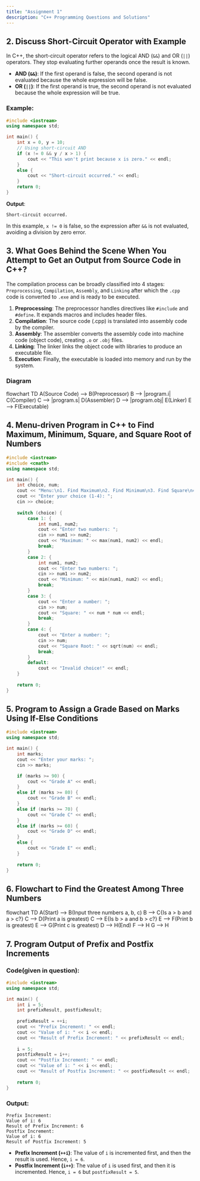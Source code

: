 ```yaml
---
title: "Assignment 1"
description: "C++ Programming Questions and Solutions"
---
```



## 2. Discuss Short-Circuit Operator with Example

In C++, the short-circuit operator refers to the logical AND (`&&`) and OR (`||`) operators. They stop evaluating further operands once the result is known.

- **AND (`&&`)**: If the first operand is false, the second operand is not evaluated because the whole expression will be false.
- **OR (`||`)**: If the first operand is true, the second operand is not evaluated because the whole expression will be true.

### Example:
```cpp
#include <iostream>
using namespace std;

int main() {
    int x = 0, y = 10;
    // Using short-circuit AND
    if (x != 0 && y / x > 1) {
        cout << "This won't print because x is zero." << endl;
    }
    else {
        cout << "Short-circuit occurred." << endl;
    }
    return 0;
}
```
**Output**: 
```
Short-circuit occurred.
```
In this example, `x != 0` is false, so the expression after `&&` is not evaluated, avoiding a division by zero error.


## 3. What Goes Behind the Scene When You Attempt to Get an Output from Source Code in C++?

The compilation process can be broadly classified into 4 stages: `Preprocessing`, `Compilation`, `Assembly`, and `Linking` after which the `.cpp` code is converted to `.exe` and is ready to be executed. 


1. **Preprocessing**: The preprocessor handles directives like `#include` and `#define`. It expands macros and includes header files.
2. **Compilation**: The source code (.cpp) is translated into assembly code by the compiler.
3. **Assembly**: The assembler converts the assembly code into machine code (object code), creating `.o` or `.obj` files.
4. **Linking**: The linker links the object code with libraries to produce an executable file.
5. **Execution**: Finally, the executable is loaded into memory and run by the system.

### Diagram

<div class="mermaid">
flowchart TD
    A(Source Code) --> B(Preprocessor)
    B --> |program.i| C(Compiler)
    C --> |program.s| D(Assembler)
    D --> |program.obj| E(Linker)
    E --> F(Executable)
</div>


## 4. Menu-driven Program in C++ to Find Maximum, Minimum, Square, and Square Root of Numbers

```cpp
#include <iostream>
#include <cmath>
using namespace std;

int main() {
    int choice, num;
    cout << "Menu:\n1. Find Maximum\n2. Find Minimum\n3. Find Square\n4. Find Square Root\n";
    cout << "Enter your choice (1-4): ";
    cin >> choice;
    
    switch (choice) {
        case 1: {
            int num1, num2;
            cout << "Enter two numbers: ";
            cin >> num1 >> num2;
            cout << "Maximum: " << max(num1, num2) << endl;
            break;
        }
        case 2: {
            int num1, num2;
            cout << "Enter two numbers: ";
            cin >> num1 >> num2;
            cout << "Minimum: " << min(num1, num2) << endl;
            break;
        }
        case 3: {
            cout << "Enter a number: ";
            cin >> num;
            cout << "Square: " << num * num << endl;
            break;
        }
        case 4: {
            cout << "Enter a number: ";
            cin >> num;
            cout << "Square Root: " << sqrt(num) << endl;
            break;
        }
        default:
            cout << "Invalid choice!" << endl;
    }
    
    return 0;
}
```



## 5. Program to Assign a Grade Based on Marks Using If-Else Conditions

```cpp
#include <iostream>
using namespace std;

int main() {
    int marks;
    cout << "Enter your marks: ";
    cin >> marks;

    if (marks >= 90) {
        cout << "Grade A" << endl;
    } 
    else if (marks >= 80) {
        cout << "Grade B" << endl;
    } 
    else if (marks >= 70) {
        cout << "Grade C" << endl;
    } 
    else if (marks >= 60) {
        cout << "Grade D" << endl;
    } 
    else {
        cout << "Grade E" << endl;
    }
    
    return 0;
}
```



## 6. Flowchart to Find the Greatest Among Three Numbers

<div class="mermaid">
flowchart TD
    A(Start) --> B(Input three numbers a, b, c)
    B --> C{Is a > b and a > c?}
    C --> D(Print a is greatest)
    C --> E{Is b > a and b > c?}
    E --> F(Print b is greatest)
    E --> G(Print c is greatest)
    D --> H(End)
    F --> H
    G --> H
</div> 



## 7. Program Output of Prefix and Postfix Increments

### Code(given in question):
```cpp
#include <iostream>
using namespace std;

int main() {
    int i = 5;
    int prefixResult, postfixResult;
    
    prefixResult = ++i; 
    cout << "Prefix Increment: " << endl;
    cout << "Value of i: " << i << endl; 
    cout << "Result of Prefix Increment: " << prefixResult << endl;
    
    i = 5;
    postfixResult = i++; 
    cout << "Postfix Increment: " << endl;
    cout << "Value of i: " << i << endl; 
    cout << "Result of Postfix Increment: " << postfixResult << endl;
    
    return 0;
}
```

### Output:
```
Prefix Increment: 
Value of i: 6
Result of Prefix Increment: 6
Postfix Increment: 
Value of i: 6
Result of Postfix Increment: 5
```

- **Prefix Increment (`++i`)**: The value of `i` is incremented first, and then the result is used. Hence, `i = 6`.
- **Postfix Increment (`i++`)**: The value of `i` is used first, and then it is incremented. Hence, `i = 6` but `postfixResult = 5`.


